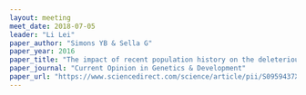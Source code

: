 ```yaml
---
layout: meeting
meet_date: 2018-07-05
leader: "Li Lei"
paper_author: "Simons YB & Sella G"
paper_year: 2016
paper_title: "The impact of recent population history on the deleterious mutation load in humans and close evolutionary relatives"
paper_journal: "Current Opinion in Genetics & Development"
paper_url: "https://www.sciencedirect.com/science/article/pii/S0959437X16301174?via%3Dihub"
---
```

